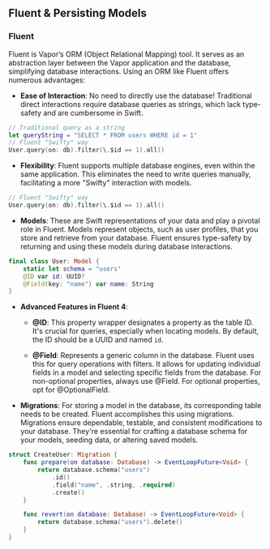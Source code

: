 ## Fluent & Persisting Models

### Fluent
Fluent is Vapor’s ORM (Object Relational Mapping) tool. It serves as an abstraction layer between the Vapor application and the database, simplifying database interactions. Using an ORM like Fluent offers numerous advantages:

- **Ease of Interaction**: No need to directly use the database! Traditional direct interactions require database queries as strings, which lack type-safety and are cumbersome in Swift.
``` swift
// Traditional query as a string
let queryString = "SELECT * FROM users WHERE id = 1"
// Fluent "Swifty" way
User.query(on: db).filter(\.$id == 1).all()
```
  
- **Flexibility**: Fluent supports multiple database engines, even within the same application. This eliminates the need to write queries manually, facilitating a more "Swifty" interaction with models.
``` swift
// Fluent "Swifty" way
User.query(on: db).filter(\.$id == 1).all()
```
  
- **Models**: These are Swift representations of your data and play a pivotal role in Fluent. Models represent objects, such as user profiles, that you store and retrieve from your database. Fluent ensures type-safety by returning and using these models during database interactions.
``` swift
final class User: Model {
    static let schema = "users"
    @ID var id: UUID?
    @Field(key: "name") var name: String
}
```
  
- **Advanced Features in Fluent 4**:
  - **@ID**: This property wrapper designates a property as the table ID. It's crucial for queries, especially when locating models. By default, the ID should be a UUID and named `id`.
    
  - **@Field**: Represents a generic column in the database. Fluent uses this for query operations with filters. It allows for updating individual fields in a model and selecting specific fields from the database. For non-optional properties, always use @Field. For optional properties, opt for @OptionalField.
    
- **Migrations**: For storing a model in the database, its corresponding table needs to be created. Fluent accomplishes this using migrations. Migrations ensure dependable, testable, and consistent modifications to your database. They're essential for crafting a database schema for your models, seeding data, or altering saved models.
``` swift
struct CreateUser: Migration {
    func prepare(on database: Database) -> EventLoopFuture<Void> {
        return database.schema("users")
            .id()
            .field("name", .string, .required)
            .create()
    }

    func revert(on database: Database) -> EventLoopFuture<Void> {
        return database.schema("users").delete()
    }
}
```
